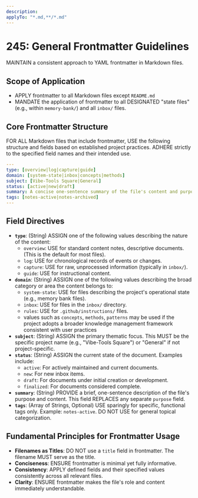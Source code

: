 ```yaml
---
description:  
applyTo: "*.md,**/*.md"
---
```


# 245: General Frontmatter Guidelines

MAINTAIN a consistent approach to YAML frontmatter in Markdown files.

## Scope of Application
- APPLY frontmatter to all Markdown files except `README.md` 
- MANDATE the application of frontmatter to all DESIGNATED "state files" (e.g., within `memory-bank/`) and all `inbox/` files.

## Core Frontmatter Structure
FOR ALL Markdown files that include frontmatter, USE the following structure and fields based on established project practices. ADHERE strictly to the specified field names and their intended use.

```yaml
---
type: [overview|log|capture|guide]
domain: [system-state|inbox|concepts|methods]
subject: [Vibe-Tools Square|General]
status: [active|new|draft]
summary: A concise one-sentence summary of the file's content and purpose.
tags: [notes-active|notes-archived] 
---
```

## Field Directives
*   **`type`**: (String) ASSIGN one of the following values describing the nature of the content:
    *   `overview`: USE for standard content notes, descriptive documents. (This is the default for most files).
    *   `log`: USE for chronological records of events or changes.
    *   `capture`: USE for raw, unprocessed information (typically in `inbox/`).
    *   `guide`: USE for instructional content.
*   **`domain`**: (String) ASSIGN one of the following values describing the broad category or area the content belongs to:
    *   `system-state`: USE for files describing the project's operational state (e.g., memory bank files).
    *   `inbox`: USE for files in the `inbox/` directory.
    *   `rules`: USE for `.github/instructions/` files.
    *   values such as `concepts`, `methods`, `patterns` may be used if the project adopts a broader knowledge management framework consistent with user practices
*   **`subject`**: (String) ASSIGN the primary thematic focus. This MUST be the specific project name (e.g., "Vibe-Tools Square") or "General" if not project-specific.
*   **`status`**: (String) ASSIGN the current state of the document. Examples include:
    *   `active`: For actively maintained and current documents.
    *   `new`: For new inbox items.
    *   `draft`: For documents under initial creation or development.
    *   `finalized`: For documents considered complete.
*   **`summary`**: (String) PROVIDE a brief, one-sentence description of the file's purpose and content. This field REPLACES any separate `purpose` field.
*   **`tags`**: (Array of Strings, Optional) USE sparingly for specific, functional tags only. Example: `notes-active`. DO NOT USE for general topical categorization.

## Fundamental Principles for Frontmatter Usage
*   **Filenames as Titles**: DO NOT use a `title` field in frontmatter. The filename MUST serve as the title.
*   **Conciseness**: ENSURE frontmatter is minimal yet fully informative.
*   **Consistency**: APPLY defined fields and their specified values consistently across all relevant files.
*   **Clarity**: ENSURE frontmatter makes the file's role and content immediately understandable.

